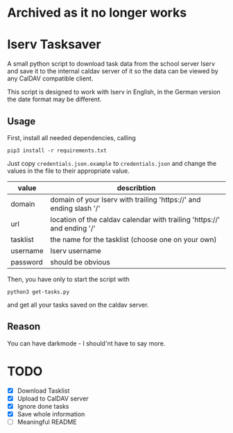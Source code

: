 # Archived as it no longer works

# Iserv Tasksaver

A small python script to download task data from the school server Iserv and save it to the internal caldav server of it so the data can be viewed by any CalDAV compatible client.

This script is designed to work with Iserv in English, in the German version the date format may be different.

## Usage

First, install all needed dependencies, calling

```
pip3 install -r requirements.txt
```

Just copy `credentials.json.example` to `credentials.json` and change the values in the file to their appropriate value.

| value    | describtion                                                             |
| -------- | ----------------------------------------------------------------------- |
| domain   | domain of your Iserv with trailing 'https://' and ending slash '/'      |
| url      | location of the caldav calendar with trailing 'https://' and ending '/' |
| tasklist | the name for the tasklist (choose one on your own)                      |
| username | Iserv username                                                          |
| password | should be obvious                                                       |

Then, you have only to start the script with

```
python3 get-tasks.py
```

and get all your tasks saved on the caldav server.

## Reason

You can have darkmode - I should'nt have to say more.

# TODO

- [x] Download Tasklist
- [x] Upload to CalDAV server
- [x] Ignore done tasks
- [x] Save whole information
- [ ] Meaningful README
